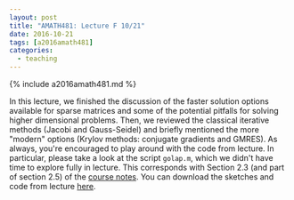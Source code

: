 ```yaml
---
layout: post
title: "AMATH481: Lecture F 10/21"
date: 2016-10-21
tags: [a2016amath481]
categories:
  - teaching
---
```


{% include a2016amath481.md %}

In this lecture, we finished the discussion of
the faster solution options available for sparse matrices
and some of the potential pitfalls for solving
higher dimensional problems. Then, we reviewed the 
classical iterative methods (Jacobi and Gauss-Seidel) and
briefly mentioned the more "modern" options (Krylov methods:
conjugate gradients and GMRES). As always, you're encouraged
to play around with the code from lecture. In particular, please
take a look at the script `golap.m`, which we didn't have time
to explore fully in lecture.
This corresponds with Section 
2.3 (and part of section 2.5) of the 
[course notes](/assets/courses/uw-amath-481-a-2016/581-notes-kutz.pdf). You can download
the sketches and code from lecture [here](/assets/courses/uw-amath-481-a-2016/lec-10-21.zip).
